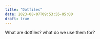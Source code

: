 ```yaml
---
title: "Dotfiles"
date: 2023-08-07T09:53:55-05:00
draft: true
---
```


What are dotfiles? what do we use them for?